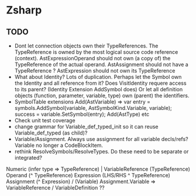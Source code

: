 ﻿# Zsharp

## TODO

- Dont let connection objects own their TypeReferences.
    The TypeReference is owned by the most logical source code reference (context).
    AstExpressionOperand should not own (a copy of) the TypeReference of the actual operand.
    AstAssignment should not have a TypeReference ?
    AstExpression should not own its TypeReference
- What about Identity?
    Lots of duplication. Perhaps let the Symbol own the Identity and all reference from it?
    Does VisitIdentity requere access to its parent? (Identity Extension AddSymbol does)
    Or let all definition objects (function, parameter, variable, type) own (parent) the identifiers.
- SymbolTable extensions
    Add(AstVariable) =>
        var entry = symbols.AddSymbol(variable, AstSymbolKind.Variable, variable);
        success = variable.SetSymbol(entry);
    Add(AstType)
    etc
- Check unit test coverage
- change grammar for Variable_def_typed_init so it can reuse Variable_def_typed (as child)?
- Variable/Assignment. Always use assignment for all variable decls/refs? Variable no longer a CodeBlockItem.
- rethink ResolveSymbols/ResolveTypes. Do these need to be separate or integrated?

Numeric (infer type => TypeReference) | VariableReference (TypeReference)
Operand (^ TypeReference)
Expression (LHS/RHS ^ TypeReference)
Assignment (^ Expression) / (Variable)
Assignment.Variable => VariableReference / VariableDefinition ??
